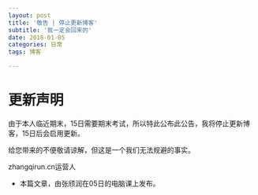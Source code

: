 ```yaml
---
layout: post
title: '敬告 | 停止更新博客'
subtitle: '我一定会回来的'
date: 2018-01-05
categories: 日常
tags: 博客

---
```

# 更新声明

由于本人临近期末，15日需要期末考试，所以特此公布此公告，我将停止更新博客，15日后会启用更新。

给您带来的不便敬请谅解，但这是一个我们无法规避的事实。

zhangqirun.cn运营人


- 本篇文章，由张颀润在05日的电脑课上发布。
